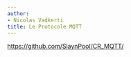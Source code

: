 ```yaml
---
author:
- Nicolas Vadkerti
title: Le Protocole MQTT
---
```


<https://github.com/SlaynPool/CR_MQTT/>
